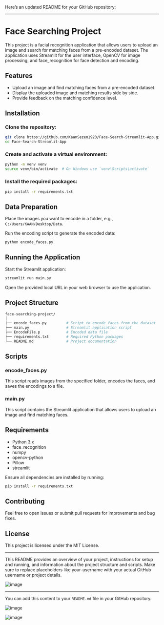 Here’s an updated README for your GitHub repository:

---

# Face Searching Project

This project is a facial recognition application that allows users to upload an image and search for matching faces from a pre-encoded dataset. The application uses Streamlit for the user interface, OpenCV for image processing, and face_recognition for face detection and encoding.

## Features
- Upload an image and find matching faces from a pre-encoded dataset.
- Display the uploaded image and matching results side by side.
- Provide feedback on the matching confidence level.

## Installation

### Clone the repository:
```bash
git clone https://github.com/KaanSezen1923/Face-Search-Streamlit-App.git
cd Face-Search-Streamlit-App
```

### Create and activate a virtual environment:
```bash
python -m venv venv
source venv/bin/activate  # On Windows use `venv\Scripts\activate`
```

### Install the required packages:
```bash
pip install -r requirements.txt
```

## Data Preparation
Place the images you want to encode in a folder, e.g., `C:/Users/KAAN/Desktop/Data`.

Run the encoding script to generate the encoded data:
```bash
python encode_faces.py
```

## Running the Application
Start the Streamlit application:
```bash
streamlit run main.py
```

Open the provided local URL in your web browser to use the application.

## Project Structure
```bash
face-searching-project/
│
├── encode_faces.py         # Script to encode faces from the dataset
├── main.py                 # Streamlit application script
├── EncodeFile.p            # Encoded data file
├── requirements.txt        # Required Python packages
└── README.md               # Project documentation
```

## Scripts

### encode_faces.py
This script reads images from the specified folder, encodes the faces, and saves the encodings to a file.

### main.py
This script contains the Streamlit application that allows users to upload an image and find matching faces.

## Requirements
- Python 3.x
- face_recognition
- numpy
- opencv-python
- Pillow
- streamlit

Ensure all dependencies are installed by running:
```bash
pip install -r requirements.txt
```

## Contributing
Feel free to open issues or submit pull requests for improvements and bug fixes.

## License
This project is licensed under the MIT License.

---

This README provides an overview of your project, instructions for setup and running, and information about the project structure and scripts. Make sure to replace placeholders like your-username with your actual GitHub username or project details.

![image](https://github.com/KaanSezen1923/Face-Search-Streamlit-App/assets/119515258/4b364eb8-23cd-49a5-a8f8-208a339e0230)

---

You can add this content to your `README.md` file in your GitHub repository.

![image](https://github.com/KaanSezen1923/Face-Search-Streamlit-App/assets/119515258/36634328-544f-4afe-896b-d03c4a1efcc0)

![image](https://github.com/KaanSezen1923/Face-Search-Streamlit-App/assets/119515258/e647ba8d-b372-464d-aaf8-6f72c7ce92f3)


